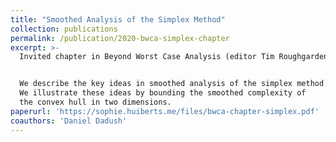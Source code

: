 ```yaml
---
title: "Smoothed Analysis of the Simplex Method"
collection: publications
permalink: /publication/2020-bwca-simplex-chapter
excerpt: >-
  Invited chapter in Beyond Worst Case Analysis (editor Tim Roughgarden), 2021.


  We describe the key ideas in smoothed analysis of the simplex method.
  We illustrate these ideas by bounding the smoothed complexity of
  the convex hull in two dimensions.
paperurl: 'https://sophie.huiberts.me/files/bwca-chapter-simplex.pdf'
coauthors: 'Daniel Dadush'
---
```

